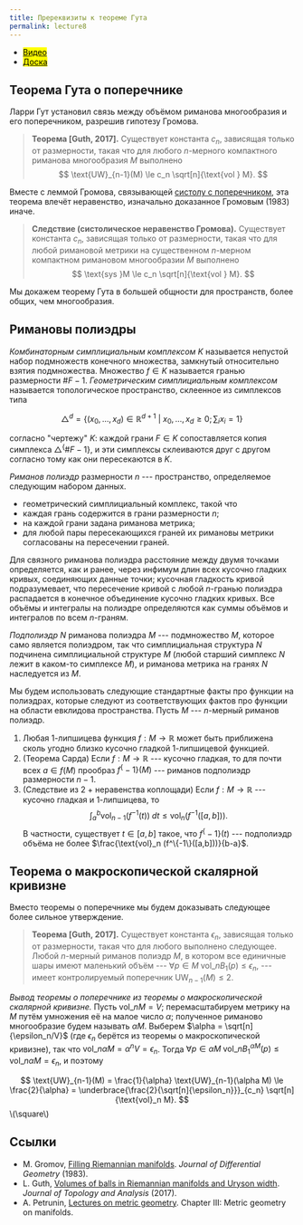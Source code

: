 ```yaml
---
title: Пререквизиты к теореме Гута
permalink: lecture8
---
```


+ [<mark>Видео</mark>](https://drive.google.com/file/d/1LYudxXLLx5CcwSu7GGzk80DMmhIVFwjR/view?usp=sharing)
+ [<mark>Доска</mark>]({{site.baseurl}}/whiteboard/lec8.pdf)

## Теорема Гута о поперечнике

Ларри Гут установил связь между объёмом риманова многообразия и его поперечником, разрешив гипотезу Громова.

> **Теорема [Guth, 2017].**
Существует константа $c_n$, зависящая только от размерности, такая что для любого $n$-мерного компактного риманова многообразия $M$ выполнено
$$
\text{UW}_{n-1}(M) \le c_n \sqrt[n]{\text{vol } M}.
$$ 

Вместе с леммой Громова, связывающей [систолу с поперечником]({{site.baseurl}}/lecture7#существенные-пространства), эта теорема влечёт неравенство, изначально доказанное Громовым (1983) иначе.

> **Следствие (систолическое неравенство Громова).**
Существует константа $c_n$, зависящая только от размерности, такая что для любой римановой метрики на существенном $n$-мерном компактном римановом многообразии $M$ выполнено
$$
\text{sys }M \le c_n \sqrt[n]{\text{vol } M}.
$$ 

Мы докажем теорему Гута в большей общности для пространств, более общих, чем многообразия.

## Римановы полиэдры

_Комбинаторным симплициальным комплексом_ $K$ называется непустой набор подмножеств конечного множества, замкнутый относительно взятия подмножества. Множество $f \in K$ называется гранью размерности $\# F - 1$. _Геометрическим симплициальным комплексом_ называется топологическое пространство, склеенное из симплексов типа 

$$
\triangle^d = \{(x_0, \ldots, x_d) \in \mathbb{R}^{d+1} ~\vert~ x_0, \ldots, x_d \ge 0; \sum_i x_i = 1\}
$$

согласно "чертежу" $K$: каждой грани $F \in K$ сопоставляется копия симплекса $\triangle^\{\# F - 1\}$, и эти симплексы склеиваются друг с другом согласно тому как они пересекаются в $K$.

_Риманов полиэдр_ размерности $n$ --- пространство, определяемое следующим набором данных.

+ геометрический симплициальный комплекс, такой что
+ каждая грань содержится в грани размерности $n$;
+ на каждой грани задана риманова метрика;
+ для любой пары пересекающихся граней их римановы метрики согласованы на пересечении граней.

Для связного риманова полиэдра расстояние между двумя точками определяется, как и ранее, через инфимум длин всех кусочно гладких кривых, соединяющих данные точки; кусочная гладкость кривой подразумевает, что пересечение кривой с любой $n$-гранью полиэдра распадается в конечное объединение кусочно гладких кривых. Все объёмы и интегралы на полиэдре определяются как суммы объёмов и интегралов по всем $n$-граням.

_Подполиэдр_ $N$ риманова полиэдра $M$ --- подмножество $M$, которое само является полиэдром, так что симплициальная структура $N$ подчинена симплициальной структуре $M$ (любой старший симплекс $N$ лежит в каком-то симплексе $M$), и риманова метрика на гранях $N$ наследуется из $M$.

Мы будем использовать следующие стандартные факты про функции на полиэдрах, которые следуют из соответствующих фактов про функции на области евклидова пространства. Пусть $M$ --- $n$-мерный риманов полиэдр.

1. Любая 1-липшицева функция $f: M \to \mathbb{R}$ может быть приближена сколь угодно близко кусочно гладкой 1-липшицевой функцией.
2. (Теорема Сарда) Если $f: M \to \mathbb{R}$ --- кусочно гладкая, то для почти всех $a \in f(M)$ прообраз $f^\{-1\}(M)$ --- риманов подполиэдр размерности $n-1$.
3. (Следствие из 2 + неравенства коплощади) Если $f: M \to \mathbb{R}$ --- кусочно гладкая и 1-липшицева, то 
$$
\int_a^b \text{vol}_{n-1} (f^{-1}(t)) \; dt \le \text{vol}_n (f^{-1}([a,b])). 
$$
В частности, существует $t \in [a,b]$ такое, что $f^\{-1\}(t)$ --- подполиэдр объёма не более $\frac{\text{vol}_n (f^\{-1\}([a,b]))}{b-a}$.

## Теорема о макроскопической скалярной кривизне

Вместо теоремы о поперечнике мы будем доказывать следующее более сильное утверждение.

> **Теорема [Guth, 2017].**
Существует константа $\epsilon_n$, зависящая только от размерности, такая что для любого выполнено следующее. Любой $n$-мерный риманов полиэдр $M$, в котором все единичные шары имеют маленький объём --- $\forall p \in M \; \text{vol}\_n B_1(p) \le \epsilon_n$, --- имеет контролируемый поперечник $\text{UW}_{n-1}(M) \le 2$.

_Вывод теоремы о поперечнике из теоремы о макроскопической скалярной кривизне._
Пусть $\text{vol}\_n M = V$; перемасштабируем метрику на $M$ путём умножения её на малое число $\alpha$; полученное риманово многообразие будем называть $\alpha M$. Выберем $\alpha = \sqrt[n]{\epsilon_n/V}$ (где $\epsilon_n$ берётся из теоремы о макроскопической кривизне), так что $\text{vol}\_n \alpha M = \alpha^n V = \epsilon_n$. Тогда $\forall p \in \alpha M \; \text{vol}\_n B_1^{\alpha M}(p) \le \text{vol}\_n \alpha M = \epsilon_n$, и поэтому

$$
\text{UW}_{n-1}(M) = \frac{1}{\alpha} \text{UW}_{n-1}(\alpha M) \le \frac{2}{\alpha} = \underbrace{\frac{2}{\sqrt[n]{\epsilon_n}}}_{c_n} \sqrt[n]{\text{vol}_n M}.
$$ 
\\(\square\\)

## Cсылки
+ M. Gromov, [Filling Riemannian manifolds](https://www.ihes.fr/~gromov/metricinvariants/118/). _Journal of Differential Geometry_ (1983).
+ L. Guth, [Volumes of balls in Riemannian manifolds and Uryson width](https://www.worldscientific.com/doi/abs/10.1142/S1793525317500029). _Journal of Topology and Analysis_ (2017).
+ A. Petrunin, [Lectures on metric geometry](https://anton-petrunin.github.io/metric-geometry/tex/lectures.pdf). Chapter III:  Metric geometry on
manifolds.